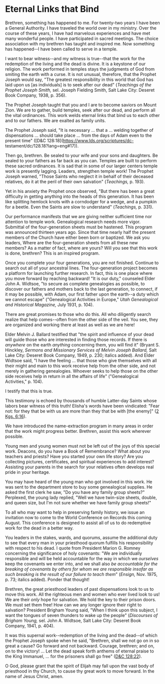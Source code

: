 # Eternal Links that Bind

Brethren, something has happened to me. For twenty-two years I have been a
General Authority. I have traveled the world over in my ministry. Over the
course of these years, I have had marvelous experiences and have met many
wonderful people. I have participated in sacred meetings. The choice
association with my brethren has taught and inspired me. Now something has
happened--I have been called to serve in a temple.

I want to bear witness--and my witness is true--that the work for the
redemption of the living and the dead is divine. It is a keystone of our
religion. The work performed in temples stays the judgments of God from
smiting the earth with a curse. It is not unusual, therefore, that the Prophet
Joseph would say, "The greatest responsibility in this world that God has laid
upon us [as individuals] is to seek after our dead" (_Teachings of the Prophet
Joseph Smith,_ sel. Joseph Fielding Smith, Salt Lake City: Deseret Book
Company, 1938, p. 356).

The Prophet Joseph taught that you and I are to become saviors on Mount Zion.
We are to gather, build temples, seek after our dead, and perform all the
vital ordinances. This work welds eternal links that bind us to each other and
to our fathers. We are exalted as family units.

The Prophet Joseph said, "It is necessary ... that a ... welding together of
dispensations ... should take place ... from the days of Adam even to the present
time" ([D&amp;C 128:18](https://www.lds.org/scriptures/dc-
testament/dc/128.18?lang=eng#17)).

Then go, brethren. Be sealed to your wife and your sons and daughters. Be
sealed to your fathers as far back as you can. Temples are built to perform
these sacred ordinances. It is sad that in some of our larger centers temple
work is presently lagging. Leaders, strengthen temple work! The Prophet Joseph
warned, "Those Saints who neglect it in behalf of their deceased relatives, do
it at the peril of their own salvation" (_Teachings,_ p. 193).

Yet in his anxiety the Prophet once observed, "But there has been a great
difficulty in getting anything into the heads of this generation. It has been
like splitting hemlock knots with a corndodger for a wedge, and a pumpkin for
a beetle. Even the Saints are slow to understand" (_Teachings,_ p. 331).

Our performance manifests that we are giving neither sufficient time nor
attention to temple work. Genealogical research needs more vigor. Submittal of
the four-generation sheets must be hastened. This program was announced
thirteen years ago. Since that time nearly half the present members of the
Church have either been born or baptized. We ask you leaders, Where are the
four-generation sheets from all these new members? As a matter of fact, where
are yours? Will you see that this work is done, brethren? This is an inspired
program.

Once you complete your four generations, you are not finished. Continue to
search out all of your ancestral lines. The four-generation project becomes a
platform for launching further research. In fact, this is one place where you
move forward by reaching backward! "It is our duty," counseled Elder John A.
Widtsoe, "to secure as complete genealogies as possible, to discover our
fathers and mothers back to the last generation, to connect, if it may be
possible, with Adam, our first father upon the earth--a duty which we cannot
escape" ("Genealogical Activities in Europe," _Utah Genealogical and
Historical Magazine,_ July 1931, p. 104).

There are great promises to those who do this. All who diligently search
realize that help comes--often from the other side of the veil. You see, they
are organized and working there at least as well as we are here!

Elder Melvin J. Ballard testified that "the spirit and influence of your dead
will guide those who are interested in finding those records. If there is
_anywhere_ on the earth _anything_ concerning them, you will find it" (Bryant
S. Hinckley, _Sermons and Missionary Services of Melvin Joseph Ballard,_ Salt
Lake City: Deseret Book Company, 1949, p. 230; italics added). And Elder
Widtsoe said, "I have the feeling ... that those who give themselves with all
their might and main to this work receive help from the other side, and not
merely in gathering genealogies. Whoever seeks to help those on the other side
receives help in return in all the affairs of life" ("Genealogical
Activities," p. 104).

I testify that this is true.

This testimony is echoed by thousands of humble Latter-day Saints whose labors
bear witness of this truth! Elisha's words have been vindicated: "Fear not:
for they that be with us are more than they that be with [the enemy]" ([2 Kgs.
6:16](https://www.lds.org/scriptures/ot/2-kgs/6.16?lang=eng#15)).

We have introduced the name-extraction program in many areas in order that the
work might progress better. Brethren, assist this work wherever possible.

Young men and young women must not be left out of the joys of this special
work. Deacons, do you have a Book of Remembrance? What about you teachers and
priests? Have you started your own life story? Are you collecting pictures,
certificates, and spiritual experiences to add interest? Assisting your
parents in the search for your relatives often develops real pride in your
heritage.

You may have heard of the young man who got involved in this work. He was sent
to the department store to buy some genealogical supplies. He asked the first
clerk he saw, "Do you have any family group sheets?" Perplexed, the young lady
replied, "Well we have twin-size sheets, double, and queen size, but I'm not
sure whether we have family group sheets!"

To all who may want to help in preserving family history, we issue an
invitation now to come to the World Conference on Records this coming August.
This conference is designed to assist all of us to do redemptive work for the
dead in a better way.

You leaders in the stakes, wards, and quorums, assume the additional duty to
see that every man in your priesthood quorum fulfills his responsibility with
respect to his dead. I quote from President Marion G. Romney concerning the
significance of holy covenants: "We are individually responsible and will be
held accountable for the way in which we _ourselves_ keep the covenants we
enter into, and we shall also _be accountable for the breaking of covenants by
others for whom we are responsible insofar as such breaking is the result of
our failure to teach them_" (_Ensign,_ Nov. 1975, p. 73; italics added).
Ponder that thought!

Brethren, the great priesthood leaders of past dispensations look to us to
move this work. All the righteous men and women who ever lived look to us! We
are their _only_ hope for salvation. We hold the key to their prison doors. We
must set them free! How can we any longer ignore their right to salvation?
President Brigham Young said, "When I think upon this subject, I want the
tongues of seven thunders to wake up the people" (_Discourses of Brigham
Young,_ sel. John A. Widtsoe, Salt Lake City: Deseret Book Company, 1941, p.
404).

It was this supernal work--redemption of the living and the dead--of which the
Prophet Joseph spoke when he said, "Brethren, shall we not go on in so great a
cause? Go forward and not backward. Courage, brethren; and on, on to the
victory! ... Let the dead speak forth anthems of eternal praise to the King
Immanuel, ... for the prisoners shall go free" ([D&amp;C
128:22](https://www.lds.org/scriptures/dc-testament/dc/128.22?lang=eng#21)).

O God, please grant that the spirit of Elijah may fall upon the vast body of
priesthood in thy Church, to cause thy great work to move forward. In the name
of Jesus Christ, amen.

